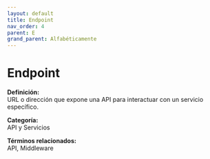 ```yaml
---
layout: default
title: Endpoint
nav_order: 4
parent: E
grand_parent: Alfabéticamente
---
```


# Endpoint

**Definición:**  
URL o dirección que expone una API para interactuar con un servicio específico.

**Categoría:**  
API y Servicios  

  


**Términos relacionados:**  
API, Middleware
